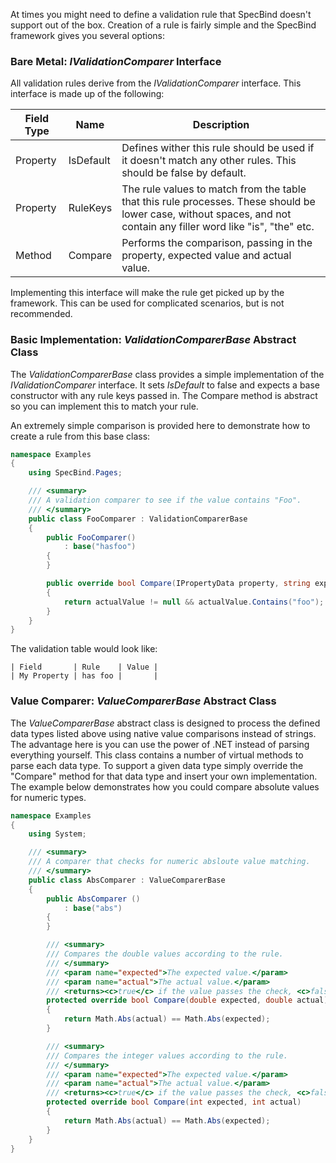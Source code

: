 At times you might need to define a validation rule that SpecBind doesn't support out of the box. Creation of a rule is fairly simple and the SpecBind framework gives you several options:

### Bare Metal: *IValidationComparer* Interface

All validation rules derive from the *IValidationComparer* interface. This interface is made up of the following:

| Field Type | Name | Description |  
|------------|------|-------------|   
| Property | IsDefault | Defines wither this rule should be used if it doesn't match any other rules. This should be false by default.|  
| Property | RuleKeys | The rule values to match from the table that this rule processes. These should be lower case, without spaces, and not contain any filler word like "is", "the" etc. |  
| Method | Compare | Performs the comparison, passing in the property, expected value and actual value. |  

Implementing this interface will make the rule get picked up by the framework. This can be used for complicated scenarios, but is not recommended.

### Basic Implementation: *ValidationComparerBase* Abstract Class

The *ValidationComparerBase* class provides a simple implementation of the *IValidationComparer* interface. It sets *IsDefault* to false and expects a base constructor with any rule keys passed in. The Compare method is abstract so you can implement this to match your rule.

An extremely simple comparison is provided here to demonstrate how to create a rule from this base class:

```C#
namespace Examples
{
    using SpecBind.Pages;

    /// <summary>
    /// A validation comparer to see if the value contains "Foo".
    /// </summary>
    public class FooComparer : ValidationComparerBase
    {
        public FooComparer()
            : base("hasfoo")
        {
        }

        public override bool Compare(IPropertyData property, string expectedValue, string actualValue)
        {
            return actualValue != null && actualValue.Contains("foo");
        }
    }
}
```

The validation table would look like:

```Cucumber
| Field       | Rule    | Value |
| My Property | has foo |       |
```

### Value Comparer: *ValueComparerBase* Abstract Class

The *ValueComparerBase* abstract class is designed to process the defined data types listed above using native value comparisons instead of strings. The advantage here is you can use the power of .NET instead of parsing everything yourself. This class contains a number of virtual methods to parse each data type. To support a given data type simply override the "Compare" method for that data type and insert your own implementation. The example below demonstrates how you could compare absolute values for numeric types.

```C#
namespace Examples
{
    using System;

    /// <summary>
    /// A comparer that checks for numeric absloute value matching.
    /// </summary>
    public class AbsComparer : ValueComparerBase
    {
        public AbsComparer ()
            : base("abs")
        {
        }

        /// <summary>
        /// Compares the double values according to the rule.
        /// </summary>
        /// <param name="expected">The expected value.</param>
        /// <param name="actual">The actual value.</param>
        /// <returns><c>true</c> if the value passes the check, <c>false</c> otherwise.</returns>
        protected override bool Compare(double expected, double actual)
        {
            return Math.Abs(actual) == Math.Abs(expected);
        }

        /// <summary>
        /// Compares the integer values according to the rule.
        /// </summary>
        /// <param name="expected">The expected value.</param>
        /// <param name="actual">The actual value.</param>
        /// <returns><c>true</c> if the value passes the check, <c>false</c> otherwise.</returns>
        protected override bool Compare(int expected, int actual)
        {
            return Math.Abs(actual) == Math.Abs(expected);
        }
    }
}
```

